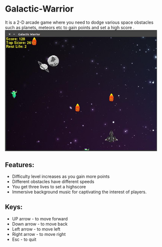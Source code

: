 # Galactic-Warrior

It is a 2-D arcade game where you need to dodge various space obstacles such as planets, meteors etc to gain points and 
set a high score .
![Galactic Warrior](image/Photo.jpg "Galactic Warrior")

## Features:
* Difficulty level increases as you gain more points 
* Different obstacles have different speeds 
* You get three lives to set a highscore 
* Immersive background music for captivating the interest of players. 

## Keys:	
* UP arrow - to move forward 
* Down arrow - to move back 
* Left arrow - to move left 
* Right arrow - to move right 
* Esc - to quit 
	
